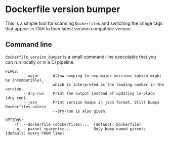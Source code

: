 
# Dockerfile version bumper

This is a simple tool for scanning `Dockerfile`s and switching the image tags that appear in `FROM` to their latest version compatible version.

## Command line

`dockerfile_version_bumper` is a small command-line executable that you can run locally or in a CI pipeline.
    
    FLAGS:
            --major      Allow bumping to new major versions (which might be incompatible), 
                         which is interpreted as the leading number in the version.
            --dry-run    Print the output instead of updating in-place (dry run).
            --json       Print version bumps in json format. Still bumps Dockerfiles unless 
                         --dry-run is also given.
    
    OPTIONS:
        -f, --dockerfile <dockerfiles>...  [default: Dockerfile]
        -p, --parent <parents>...          Only bump named parents [default: every FROM lime]

